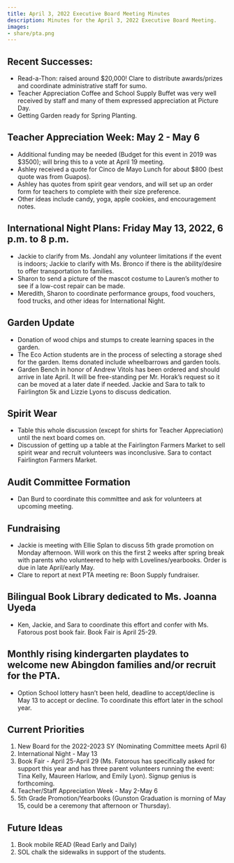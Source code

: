 ```yaml
---
title: April 3, 2022 Executive Board Meeting Minutes
description: Minutes for the April 3, 2022 Executive Board Meeting.
images:
- share/pta.png
---
```


## Recent Successes:
- Read-a-Thon: raised around $20,000! Clare to distribute awards/prizes and coordinate administrative staff for sumo.
- Teacher Appreciation Coffee and School Supply Buffet was very well received by staff and many of them expressed appreciation at Picture Day.
- Getting Garden ready for Spring Planting.

## Teacher Appreciation Week: May 2 - May 6
- Additional funding may be needed (Budget for this event in 2019 was $3500); will bring this to a vote at April 19 meeting.
- Ashley received a quote for Cinco de Mayo Lunch for about $800 (best quote was from Guapos).
- Ashley has quotes from spirit gear vendors, and will set up an order form for teachers to complete with their size preference.
- Other ideas include candy, yoga, apple cookies, and encouragement notes.

## International Night Plans: Friday May 13, 2022, 6 p.m. to 8 p.m.
- Jackie to clarify from Ms. Jondahl any volunteer limitations if the event is indoors; Jackie to clarify with Ms. Bronco if there is the ability/desire to offer transportation to families.
- Sharon to send a picture of the mascot costume to Lauren’s mother to see if a low-cost repair can be made.
- Meredith, Sharon to coordinate performance groups, food vouchers, food trucks, and other ideas for International Night.

## Garden Update
- Donation of wood chips and stumps to create learning spaces in the garden.
- The Eco Action students are in the process of selecting a storage shed for the garden. Items donated include wheelbarrows and garden tools.
- Garden Bench in honor of Andrew Vitols has been ordered and should arrive in late April. It will be free-standing per Mr. Horak’s request so it can be moved at a later date if needed. Jackie and Sara to talk to Fairlington 5k and Lizzie Lyons to discuss dedication. 

## Spirit Wear
- Table this whole discussion (except for shirts for Teacher Appreciation) until the next board comes on.
- Discussion of getting up a table at the Fairlington Farmers Market to sell spirit wear and recruit volunteers was inconclusive. Sara to contact Fairlington Farmers Market. 

## Audit Committee Formation 
- Dan Burd to coordinate this committee and ask for volunteers at upcoming meeting.

## Fundraising 
- Jackie is meeting with Ellie Splan to discuss 5th grade promotion on Monday afternoon. Will work on this the first 2 weeks after spring break with parents who volunteered to help with Lovelines/yearbooks. Order is due in late April/early May.
- Clare to report at next PTA meeting re: Boon Supply fundraiser.

## Bilingual Book Library dedicated to Ms. Joanna Uyeda
- Ken, Jackie, and Sara to coordinate this effort and confer with Ms. Fatorous post book fair. Book Fair is April 25-29. 

## Monthly rising kindergarten playdates to welcome new Abingdon families and/or recruit for the PTA. 
- Option School lottery hasn’t been held, deadline to accept/decline is May 13 to accept or decline. To coordinate this effort later in the school year.

## Current Priorities
1. New Board for the 2022-2023 SY (Nominating Committee meets April 6)
1. International Night - May 13
1. Book Fair - April 25-April 29 (Ms. Fatorous has specifically asked for support this year and has three parent volunteers running the event: Tina Kelly, Maureen Harlow, and Emily Lyon). Signup genius is forthcoming.
1. Teacher/Staff Appreciation Week - May 2-May 6
1. 5th Grade Promotion/Yearbooks (Gunston Graduation is morning of May 15, could be a ceremony that afternoon or Thursday).

## Future Ideas
1. Book mobile READ (Read Early and Daily)
1. SOL chalk the sidewalks in support of the students.